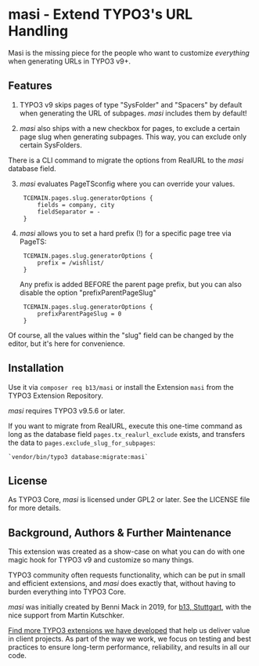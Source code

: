 # masi - Extend TYPO3's URL Handling

Masi is the missing piece for the people who want to customize _everything_ when generating URLs in TYPO3 v9+.

## Features

1. TYPO3 v9 skips pages of type "SysFolder" and "Spacers" by default when generating the URL of subpages. _masi_ includes them by default!

2. _masi_ also ships with a new checkbox for pages, to exclude a certain page slug when generating subpages. This way, you can exclude only certain SysFolders.

There is a CLI command to migrate the options from RealURL to the _masi_ database field.

3. _masi_ evaluates PageTSconfig where you can override your values.

        TCEMAIN.pages.slug.generatorOptions {
            fields = company, city
            fieldSeparator = -
        }

4. _masi_ allows you to set a hard prefix (!) for a specific page tree via PageTS:

        TCEMAIN.pages.slug.generatorOptions {
            prefix = /wishlist/
        }

    Any prefix is added BEFORE the parent page prefix, but you can also disable the option "prefixParentPageSlug"

        TCEMAIN.pages.slug.generatorOptions {
            prefixParentPageSlug = 0
        }

Of course, all the values within the "slug" field can be changed by the editor, but it's here for convenience.


## Installation

Use it via `composer req b13/masi` or install the Extension `masi` from the TYPO3 Extension Repository.

_masi_ requires TYPO3 v9.5.6 or later.

If you want to migrate from RealURL, execute this one-time command as long as the database field `pages.tx_realurl_exclude` exists, and transfers the data to `pages.exclude_slug_for_subpages`:

    `vendor/bin/typo3 database:migrate:masi`


## License

As TYPO3 Core, _masi_ is licensed under GPL2 or later. See the LICENSE file for more details.


## Background, Authors & Further Maintenance

This extension was created as a show-case on what you can do with one magic hook for TYPO3 v9 and customize
so many things.

TYPO3 community often requests functionality, which can be put in small and efficient extensions, and _masi_ does
exactly that, without having to burden everything into TYPO3 Core.

_masi_ was initially created by Benni Mack in 2019, for [b13, Stuttgart](https://b13.com), with the nice support from
Martin Kutschker.

[Find more TYPO3 extensions we have developed](https://b13.com/useful-typo3-extensions-from-b13-to-you) that help us deliver value in client projects. As part of the way we work, we focus on testing and best practices to ensure long-term performance, reliability, and results in all our code.

